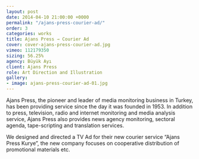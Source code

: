 ```yaml
---
layout: post
date: 2014-04-10 21:00:00 +0000
permalink: "/ajans-press-courier-ad/"
order: 3
categories: works
title: Ajans Press ⇾ Courier Ad
cover: cover-ajans-press-courier-ad.jpg
vimeo: 112179350
sizing: 56.25%
agency: Büyük Ayı
client: Ajans Press
role: Art Direction and Illustration
gallery:
- image: ajans-press-courier-ad-01.jpg
---
```


Ajans Press, the pioneer and leader of media monitoring business in Turkey, has been providing service since the day it was founded in 1953. In addition to press, television, radio and internet monitoring and media analysis service, Ajans Press also provides news agency monitoring, sectoral agenda, tape-scripting and translation services.

We designed and directed a TV Ad for their new courier service “Ajans Press Kurye”, the new company focuses on cooperative distribution of promotional materials etc.